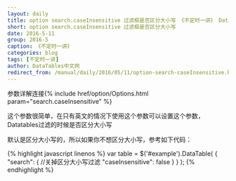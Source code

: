 ```yaml
---
layout: daily
title: option search.caseInsensitive 过滤框是否区分大小写 《不定时一讲》 DataTables中文网
short: option search.caseInsensitive 过滤框是否区分大小写
date: 2016-5-11
group: 2016-5
caption: 《不定时一讲》
categories: blog
tags: [不定时一讲]
author: DataTables中文网
redirect_from: /manual/daily/2016/05/11/option-search-caseInsensitive.html
---
```

参数详解连接{% include href/option/Options.html param="search.caseInsensitive" %}

这个参数很简单，在只有英文的情况下使用这个参数可以设置这个参数，Datatables过滤的时候是否区分大小写

默认是区分大小写的，所以如果你不想区分大小写，参考如下代码：
<!--more-->

{% highlight javascript linenos %}
    var table = $('#example').DataTable( {
      "search": {
        //关掉区分大小写过滤
        "caseInsensitive": false
      }
    } );
{% endhighlight %}
